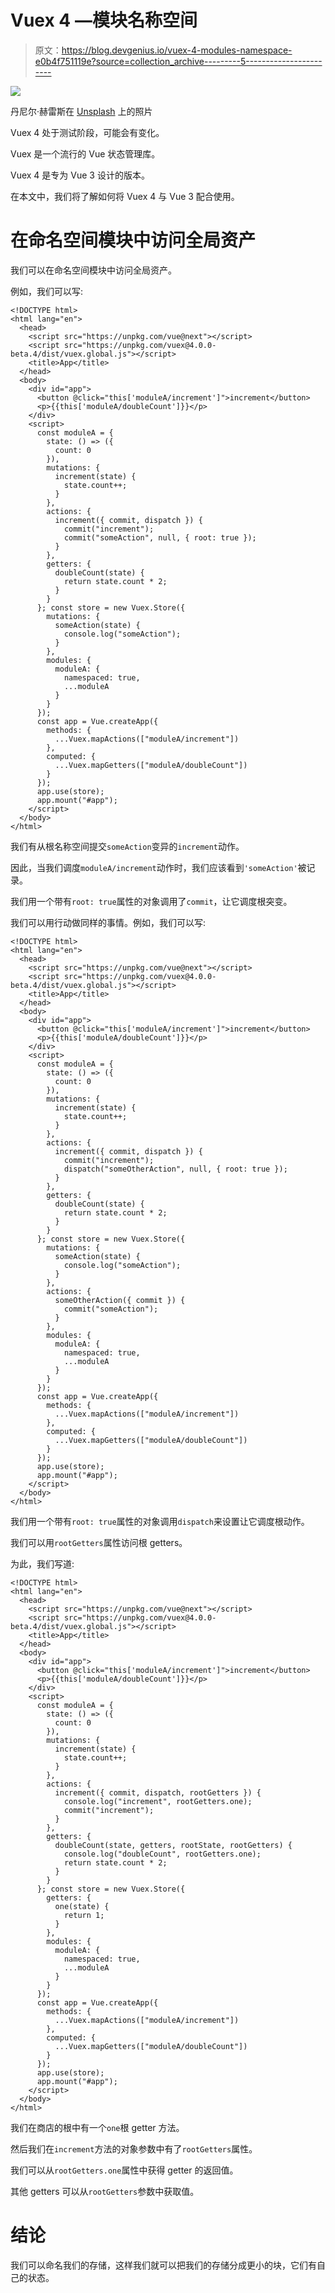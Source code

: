 # Vuex 4 —模块名称空间

> 原文：<https://blog.devgenius.io/vuex-4-modules-namespace-e0b4f751119e?source=collection_archive---------5----------------------->

![](img/c4efe99ec643e7283b2f8aa7c6f6eb95.png)

丹尼尔·赫雷斯在 [Unsplash](https://unsplash.com?utm_source=medium&utm_medium=referral) 上的照片

Vuex 4 处于测试阶段，可能会有变化。

Vuex 是一个流行的 Vue 状态管理库。

Vuex 4 是专为 Vue 3 设计的版本。

在本文中，我们将了解如何将 Vuex 4 与 Vue 3 配合使用。

# 在命名空间模块中访问全局资产

我们可以在命名空间模块中访问全局资产。

例如，我们可以写:

```
<!DOCTYPE html>
<html lang="en">
  <head>
    <script src="https://unpkg.com/vue@next"></script>
    <script src="https://unpkg.com/vuex@4.0.0-beta.4/dist/vuex.global.js"></script>
    <title>App</title>
  </head>
  <body>
    <div id="app">
      <button @click="this['moduleA/increment']">increment</button>
      <p>{{this['moduleA/doubleCount']}}</p>
    </div>
    <script>
      const moduleA = {
        state: () => ({
          count: 0
        }),
        mutations: {
          increment(state) {
            state.count++;
          }
        },
        actions: {
          increment({ commit, dispatch }) {
            commit("increment");
            commit("someAction", null, { root: true });
          }
        },
        getters: {
          doubleCount(state) {
            return state.count * 2;
          }
        }
      }; const store = new Vuex.Store({
        mutations: {
          someAction(state) {
            console.log("someAction");
          }
        },
        modules: {
          moduleA: {
            namespaced: true,
            ...moduleA
          }
        }
      });
      const app = Vue.createApp({
        methods: {
          ...Vuex.mapActions(["moduleA/increment"])
        },
        computed: {
          ...Vuex.mapGetters(["moduleA/doubleCount"])
        }
      });
      app.use(store);
      app.mount("#app");
    </script>
  </body>
</html>
```

我们有从根名称空间提交`someAction`变异的`increment`动作。

因此，当我们调度`moduleA/increment`动作时，我们应该看到`'someAction'`被记录。

我们用一个带有`root: true`属性的对象调用了`commit`，让它调度根突变。

我们可以用行动做同样的事情。例如，我们可以写:

```
<!DOCTYPE html>
<html lang="en">
  <head>
    <script src="https://unpkg.com/vue@next"></script>
    <script src="https://unpkg.com/vuex@4.0.0-beta.4/dist/vuex.global.js"></script>
    <title>App</title>
  </head>
  <body>
    <div id="app">
      <button @click="this['moduleA/increment']">increment</button>
      <p>{{this['moduleA/doubleCount']}}</p>
    </div>
    <script>
      const moduleA = {
        state: () => ({
          count: 0
        }),
        mutations: {
          increment(state) {
            state.count++;
          }
        },
        actions: {
          increment({ commit, dispatch }) {
            commit("increment");
            dispatch("someOtherAction", null, { root: true });
          }
        },
        getters: {
          doubleCount(state) {
            return state.count * 2;
          }
        }
      }; const store = new Vuex.Store({
        mutations: {
          someAction(state) {
            console.log("someAction");
          }
        },
        actions: {
          someOtherAction({ commit }) {
            commit("someAction");
          }
        },
        modules: {
          moduleA: {
            namespaced: true,
            ...moduleA
          }
        }
      });
      const app = Vue.createApp({
        methods: {
          ...Vuex.mapActions(["moduleA/increment"])
        },
        computed: {
          ...Vuex.mapGetters(["moduleA/doubleCount"])
        }
      });
      app.use(store);
      app.mount("#app");
    </script>
  </body>
</html>
```

我们用一个带有`root: true`属性的对象调用`dispatch`来设置让它调度根动作。

我们可以用`rootGetters`属性访问根 getters。

为此，我们写道:

```
<!DOCTYPE html>
<html lang="en">
  <head>
    <script src="https://unpkg.com/vue@next"></script>
    <script src="https://unpkg.com/vuex@4.0.0-beta.4/dist/vuex.global.js"></script>
    <title>App</title>
  </head>
  <body>
    <div id="app">
      <button @click="this['moduleA/increment']">increment</button>
      <p>{{this['moduleA/doubleCount']}}</p>
    </div>
    <script>
      const moduleA = {
        state: () => ({
          count: 0
        }),
        mutations: {
          increment(state) {
            state.count++;
          }
        },
        actions: {
          increment({ commit, dispatch, rootGetters }) {
            console.log("increment", rootGetters.one);
            commit("increment");
          }
        },
        getters: {
          doubleCount(state, getters, rootState, rootGetters) {
            console.log("doubleCount", rootGetters.one);
            return state.count * 2;
          }
        }
      }; const store = new Vuex.Store({
        getters: {
          one(state) {
            return 1;
          }
        },
        modules: {
          moduleA: {
            namespaced: true,
            ...moduleA
          }
        }
      });
      const app = Vue.createApp({
        methods: {
          ...Vuex.mapActions(["moduleA/increment"])
        },
        computed: {
          ...Vuex.mapGetters(["moduleA/doubleCount"])
        }
      });
      app.use(store);
      app.mount("#app");
    </script>
  </body>
</html>
```

我们在商店的根中有一个`one`根 getter 方法。

然后我们在`increment`方法的对象参数中有了`rootGetters`属性。

我们可以从`rootGetters.one`属性中获得 getter 的返回值。

其他 getters 可以从`rootGetters`参数中获取值。

# 结论

我们可以命名我们的存储，这样我们就可以把我们的存储分成更小的块，它们有自己的状态。